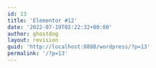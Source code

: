```yaml
---
id: 13
title: 'Elementor #12'
date: '2022-07-19T02:22:32+00:00'
author: ghostdog
layout: revision
guid: 'http://localhost:8888/wordpress/?p=13'
permalink: '/?p=13'
---
```



